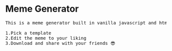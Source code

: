 
# Meme Generator

<pre>
This is a meme generator built in vanilla javascript and html canvas, to make a meme:

1.Pick a template
2.Edit the meme to your liking
3.Download and share with your friends 😎
</pre>

